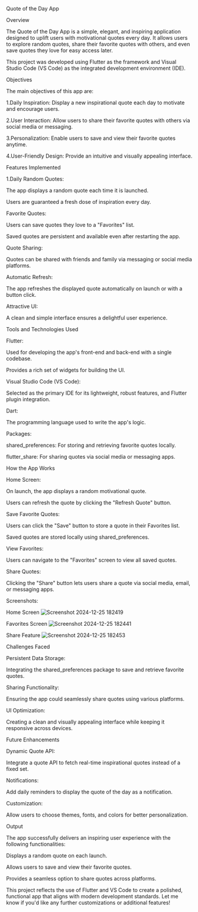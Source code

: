 
Quote of the Day App

Overview

The Quote of the Day App is a simple, elegant, and inspiring application designed to uplift users with motivational quotes every day. It allows users to explore random quotes, share their favorite quotes with others, and even save quotes they love for easy access later.

This project was developed using Flutter as the framework and Visual Studio Code (VS Code) as the integrated development environment (IDE).


Objectives

The main objectives of this app are:

1.Daily Inspiration: Display a new inspirational quote each day to motivate and encourage users.

2.User Interaction: Allow users to share their favorite quotes with others via social media or messaging.

3.Personalization: Enable users to save and view their favorite quotes anytime.

4.User-Friendly Design: Provide an intuitive and visually appealing interface.


Features Implemented

1.Daily Random Quotes:

  The app displays a random quote each time it is launched.
  
  Users are guaranteed a fresh dose of inspiration every day.
  
Favorite Quotes:

  Users can save quotes they love to a "Favorites" list.
  
  Saved quotes are persistent and available even after restarting the app.
  
Quote Sharing:

  Quotes can be shared with friends and family via messaging or social media platforms.

Automatic Refresh:

  The app refreshes the displayed quote automatically on launch or with a button click.
  
Attractive UI:

  A clean and simple interface ensures a delightful user experience.


  Tools and Technologies Used
  
Flutter:

  Used for developing the app's front-end and back-end with a single codebase.
  
  Provides a rich set of widgets for building the UI.
  
Visual Studio Code (VS Code):

Selected as the primary IDE for its lightweight, robust features, and Flutter plugin integration.

Dart:

The programming language used to write the app's logic.

Packages:

  shared_preferences: For storing and retrieving favorite quotes locally.
  
  flutter_share: For sharing quotes via social media or messaging apps.


How the App Works

Home Screen:

  On launch, the app displays a random motivational quote.
  
  Users can refresh the quote by clicking the "Refresh Quote" button.
  
Save Favorite Quotes:

  Users can click the "Save" button to store a quote in their Favorites list.
  
  Saved quotes are stored locally using shared_preferences.
  
View Favorites:

Users can navigate to the "Favorites" screen to view all saved quotes.

Share Quotes:

Clicking the "Share" button lets users share a quote via social media, email, or messaging apps.


Screenshots:

Home Screen
![Screenshot 2024-12-25 182419](https://github.com/user-attachments/assets/04c4a90a-b00c-4e4d-b7f6-89b201a78376)


Favorites Screen
![Screenshot 2024-12-25 182441](https://github.com/user-attachments/assets/e0c4808b-be34-44ce-b5e6-5226aabb79d1)


Share Feature
![Screenshot 2024-12-25 182453](https://github.com/user-attachments/assets/0b7266cf-12a9-42db-b83c-d0ae68f212b6)


Challenges Faced

Persistent Data Storage:

Integrating the shared_preferences package to save and retrieve favorite quotes.

Sharing Functionality:

Ensuring the app could seamlessly share quotes using various platforms.

UI Optimization:

Creating a clean and visually appealing interface while keeping it responsive across devices.


Future Enhancements

Dynamic Quote API:

  Integrate a quote API to fetch real-time inspirational quotes instead of a fixed set.
  
Notifications:

  Add daily reminders to display the quote of the day as a notification.
  
Customization:

Allow users to choose themes, fonts, and colors for better personalization.

Output

The app successfully delivers an inspiring user experience with the following functionalities:

Displays a random quote on each launch.

Allows users to save and view their favorite quotes.

Provides a seamless option to share quotes across platforms.




This project reflects the use of Flutter and VS Code to create a polished, functional app that aligns with modern development standards. Let me know if you'd like any further customizations or additional features!










